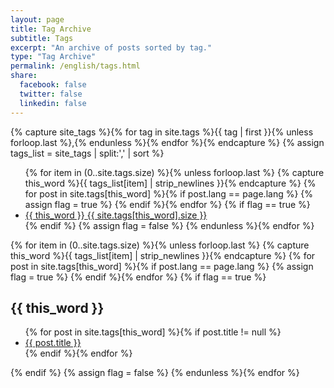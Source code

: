 ```yaml
---
layout: page
title: Tag Archive
subtitle: Tags
excerpt: "An archive of posts sorted by tag."
type: "Tag Archive"
permalink: /english/tags.html
share:
  facebook: false
  twitter: false
  linkedin: false
---
```


{% capture site_tags %}{% for tag in site.tags %}{{ tag | first }}{% unless forloop.last %},{% endunless %}{% endfor %}{% endcapture %}
{% assign tags_list = site_tags | split:',' | sort %}

<ul class="entry-meta">
  {% for item in (0..site.tags.size) %}{% unless forloop.last %}
    {% capture this_word %}{{ tags_list[item] | strip_newlines }}{% endcapture %}
    {% for post in site.tags[this_word] %}{% if post.lang == page.lang %}
      {% assign flag = true %}
    {% endif %}{% endfor %}
    {% if flag == true %}
      <li><a href="#{{ this_word }}" class="tag {{ page.direction_format }}"><span class="term">{{ this_word }}</span> <span class="count">{{ site.tags[this_word].size }}</span></a></li>
    {% endif %}
    {% assign flag = false %}
  {% endunless %}{% endfor %}
</ul>
{% for item in (0..site.tags.size) %}{% unless forloop.last %}
  {% capture this_word %}{{ tags_list[item] | strip_newlines }}{% endcapture %}
  {% for post in site.tags[this_word] %}{% if post.lang == page.lang %}
    {% assign flag = true %}
  {% endif %}{% endfor %}
  {% if flag == true %}
  <h2 id="{{ this_word }}" class="tag-heading tagged">{{ this_word }}</h2>
  <ul>
  {% for post in site.tags[this_word] %}{% if post.title != null %}
  <li class="entry-title"><a href="{{ site.url }}{{ post.url }}" title="{{ post.title }}">{{ post.title }}</a></li>
  {% endif %}{% endfor %}
  </ul>
  {% endif %}
  {% assign flag = false %}
{% endunless %}{% endfor %}
